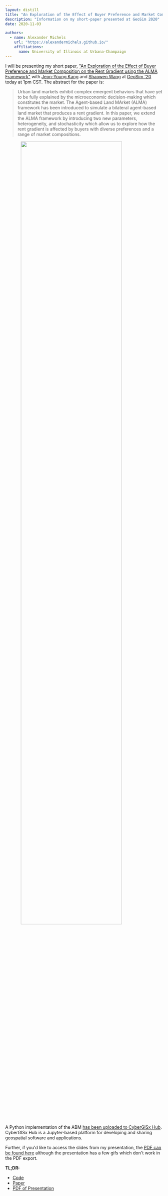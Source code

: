 ```yaml
---
layout: distill
title: "An Exploration of the Effect of Buyer Preference and Market Composition on the Rent Gradient using the ALMA Framework"
description: "Information on my short-paper presented at GeoSim 2020"
date: 2020-11-03

authors:
  - name: Alexander Michels
    url: "https://alexandermichels.github.io/"
    affiliations:
      name: University of Illinois at Urbana-Champaign
---
```


I will be presenting my short paper, ["An Exploration of the Effect of Buyer Preference and Market Composition on the Rent Gradient using the ALMA Framework"](https://doi.org/10.1145/3423335.3428167) with [Jeon-Young Kang](https://scholar.google.com/citations?user=u5cevWAAAAAJ&hl=en&oi=ao) and [Shaowen Wang](https://scholar.google.com/citations?user=qcUhJIcAAAAJ&hl=en&oi=ao) at [GeoSim '20](http://www.geosim.org/p/program.html) today at 1pm CST. The abstract for the paper is:

>Urban land markets exhibit complex emergent behaviors that have yet to be fully explained by the microeconomic decision-making which constitutes the market. The Agent-based Land MArket (ALMA) framework has been introduced to simulate a bilateral agent-based land market that produces a rent gradient. In this paper, we extend the ALMA framework by introducing two new parameters, heterogeneity, and stochasticity which allow us to explore how the rent gradient is affected by buyers with diverse preferences and a range of market compositions.

<img width="80%" style="display: block; margin-left: auto; margin-right: auto;" src="/assets/gif/alma.gif" />

A Python implementation of the ABM [has been uploaded to CyberGISx Hub](https://cybergisxhub.cigi.illinois.edu/notebook/agent-based-land-market/). CyberGISx Hub is a Jupyter-based platform for developing and sharing geospatial software and applications.

Further, if you'd like to access the slides from my presentation, the [PDF can be found here](/assets/pdf/GeoSim2020-Michels-ALMA.pdf) although the presentation has a few gifs which don't work in the PDF export.


**TL;DR:**

* [Code](https://cybergisxhub.cigi.illinois.edu/notebook/agent-based-land-market/)
* [Paper](https://doi.org/10.1145/3423335.3428167)
* [PDF of Presentation](/assets/pdf/GeoSim2020-Michels-ALMA.pdf)